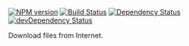 [![NPM version](http://img.shields.io/npm/v/justo-download.svg)](https://www.npmjs.org/package/justo-download)
[![Build Status](https://travis-ci.org/justojs/justo-download.svg?branch=master)](https://travis-ci.org/justojs/justo-download)
[![Dependency Status](https://david-dm.org/justojs/justo-download.svg)](https://david-dm.org/justojs/justo-download)
[![devDependency Status](https://david-dm.org/justojs/justo-download/dev-status.svg)](https://david-dm.org/justojs/justo-download#info=devDependencies)

Download files from Internet.
